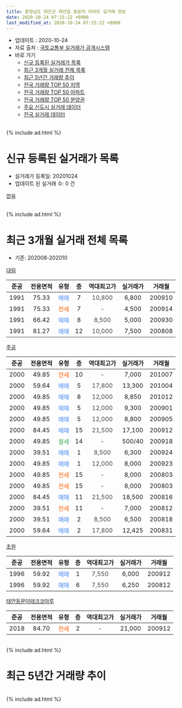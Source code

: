```yaml
---
title: 충청남도 태안군 태안읍 동문리 아파트 실거래 정보
date: 2020-10-24 07:15:22 +0900
last_modified_at: 2020-10-24 07:15:22 +0900
---
```


* 업데이트 : 2020-10-24
* 자료 출처 : [국토교통부 실거래가 공개시스템](http://rt.molit.go.kr)
* 바로 가기
    * [신규 등록된 실거래가 목록](#신규-등록된-실거래가-목록)
    * [최근 3개월 실거래 전체 목록](#최근-3개월-실거래-전체-목록)
    * [최근 5년간 거래량 추이](#최근-5년간-거래량-추이)
    * [전국 거래량 TOP 50 지역](https://inasie.github.io/apt-trade-info/최근-3개월-전국에서-가장-거래가-많이-발생한-지역)
    * [전국 거래량 TOP 50 아파트](https://inasie.github.io/apt-trade-info/최근-3개월-전국에서-가장-거래가-많이-발생한-아파트)
    * [전국 거래량 TOP 50 분양권](https://inasie.github.io/apt-trade-info/최근-3개월-전국에서-가장-거래가-많이-발생한-분양권)
    * [주요 신도시 실거래 데이터](https://inasie.github.io/apt-trade-info/주요-신도시)
    * [전국 실거래 데이터](https://inasie.github.io/apt-trade-info/전국)
<br>
{% include ad.html %}
<br>

# 신규 등록된 실거래가 목록
* 실거래가 등록일: 20201024
* 업데이트 된 실거래 수: 0 건

없음

<br>
{% include ad.html %}
<br>

# 최근 3개월 실거래 전체 목록
* 기준: 202008-202010


[대림](https://search.naver.com/search.naver?query=%EC%B6%A9%EC%B2%AD%EB%82%A8%EB%8F%84+%ED%83%9C%EC%95%88%EA%B5%B0+%ED%83%9C%EC%95%88%EC%9D%8D+%EB%8F%99%EB%AC%B8%EB%A6%AC+%EB%8C%80%EB%A6%BC)

|준공|전용면적|유형|층|역대최고가|실거래가|거래월|
|:---:|:---:|:---:|:---:|:---:|:---:|:---:|
|1991|75.33|<span style="color:#4285f3">매매</span>|7|<span style="color:#444444">10,800</span>|6,800|200910|
|1991|75.33|<span style="color:#ff5a00">전세</span>|7|<span style="color:#444444">-</span>|4,500|200914|
|1991|66.42|<span style="color:#4285f3">매매</span>|8|<span style="color:#444444">8,500</span>|5,000|200930|
|1991|81.27|<span style="color:#4285f3">매매</span>|12|<span style="color:#444444">10,000</span>|7,500|200808|

[주공](https://search.naver.com/search.naver?query=%EC%B6%A9%EC%B2%AD%EB%82%A8%EB%8F%84+%ED%83%9C%EC%95%88%EA%B5%B0+%ED%83%9C%EC%95%88%EC%9D%8D+%EB%8F%99%EB%AC%B8%EB%A6%AC+%EC%A3%BC%EA%B3%B5)

|준공|전용면적|유형|층|역대최고가|실거래가|거래월|
|:---:|:---:|:---:|:---:|:---:|:---:|:---:|
|2000|49.85|<span style="color:#ff5a00">전세</span>|10|<span style="color:#444444">-</span>|7,000|201007|
|2000|59.64|<span style="color:#4285f3">매매</span>|5|<span style="color:#444444">17,800</span>|13,300|201004|
|2000|49.85|<span style="color:#4285f3">매매</span>|8|<span style="color:#444444">12,000</span>|8,850|201012|
|2000|49.85|<span style="color:#4285f3">매매</span>|5|<span style="color:#444444">12,000</span>|9,300|200901|
|2000|49.85|<span style="color:#4285f3">매매</span>|5|<span style="color:#444444">12,000</span>|8,800|200905|
|2000|84.45|<span style="color:#4285f3">매매</span>|15|<span style="color:#444444">21,500</span>|17,100|200912|
|2000|49.85|<span style="color:#34a853">월세</span>|14|<span style="color:#444444">-</span>|500/40|200918|
|2000|39.51|<span style="color:#4285f3">매매</span>|1|<span style="color:#444444">8,500</span>|6,300|200924|
|2000|49.85|<span style="color:#4285f3">매매</span>|1|<span style="color:#444444">12,000</span>|8,000|200923|
|2000|49.85|<span style="color:#ff5a00">전세</span>|15|<span style="color:#444444">-</span>|8,000|200803|
|2000|49.85|<span style="color:#ff5a00">전세</span>|15|<span style="color:#444444">-</span>|8,000|200803|
|2000|84.45|<span style="color:#4285f3">매매</span>|11|<span style="color:#444444">21,500</span>|18,500|200816|
|2000|39.51|<span style="color:#ff5a00">전세</span>|11|<span style="color:#444444">-</span>|7,000|200812|
|2000|39.51|<span style="color:#4285f3">매매</span>|2|<span style="color:#444444">8,500</span>|6,500|200818|
|2000|59.64|<span style="color:#4285f3">매매</span>|2|<span style="color:#444444">17,800</span>|12,425|200831|

[초원](https://search.naver.com/search.naver?query=%EC%B6%A9%EC%B2%AD%EB%82%A8%EB%8F%84+%ED%83%9C%EC%95%88%EA%B5%B0+%ED%83%9C%EC%95%88%EC%9D%8D+%EB%8F%99%EB%AC%B8%EB%A6%AC+%EC%B4%88%EC%9B%90)

|준공|전용면적|유형|층|역대최고가|실거래가|거래월|
|:---:|:---:|:---:|:---:|:---:|:---:|:---:|
|1996|59.92|<span style="color:#4285f3">매매</span>|1|<span style="color:#444444">7,550</span>|6,000|200912|
|1996|59.92|<span style="color:#4285f3">매매</span>|6|<span style="color:#444444">7,550</span>|6,250|200812|

[태안동문이테크코아루](https://search.naver.com/search.naver?query=%EC%B6%A9%EC%B2%AD%EB%82%A8%EB%8F%84+%ED%83%9C%EC%95%88%EA%B5%B0+%ED%83%9C%EC%95%88%EC%9D%8D+%EB%8F%99%EB%AC%B8%EB%A6%AC+%ED%83%9C%EC%95%88%EB%8F%99%EB%AC%B8%EC%9D%B4%ED%85%8C%ED%81%AC%EC%BD%94%EC%95%84%EB%A3%A8)

|준공|전용면적|유형|층|역대최고가|실거래가|거래월|
|:---:|:---:|:---:|:---:|:---:|:---:|:---:|
|2018|84.70|<span style="color:#ff5a00">전세</span>|2|<span style="color:#444444">-</span>|21,000|200912|


<br>
{% include ad.html %}
<br>

# 최근 5년간 거래량 추이


<div style="width:100%;">
    <canvas id="deal_progress" height="200"></canvas>
</div>

<script>
new Chart(document.getElementById("deal_progress"), {
    type: 'line',
    data: {
        labels: ['201510','201511','201512','201601','201602','201603','201604','201605','201606','201607','201608','201609','201610','201611','201612','201701','201702','201703','201704','201705','201706','201707','201708','201709','201710','201711','201712','201801','201802','201803','201804','201805','201806','201807','201808','201809','201810','201811','201812','201901','201902','201903','201904','201905','201906','201907','201908','201909','201910','201911','201912','202001','202002','202003','202004','202005','202006','202007','202008','202009','202010'],
        datasets: [{
            label: '매매',
            pointRadius: 1,
            data: [10, 11, 13, 6, 5, 7, 11, 14, 9, 4, 7, 9, 8, 7, 5, 9, 9, 8, 7, 5, 5, 2, 8, 9, 8, 7, 8, 18, 26, 24, 14, 5, 7, 4, 9, 3, 10, 6, 7, 12, 6, 14, 9, 16, 10, 14, 9, 15, 7, 4, 6, 9, 16, 4, 5, 11, 13, 9, 5, 8, 2],
            borderColor: "rgba(255, 201, 14, 1)",
            backgroundColor: "rgba(255, 201, 14, 0.5)",
            fill: false,
            lineTension: 0
        },{
            label: '전월세',
            pointRadius: 1,
            data: [11, 9, 6, 3, 8, 6, 5, 5, 4, 2, 1, 2, 3, 5, 6, 1, 7, 5, 5, 2, 5, 2, 4, 3, 3, 2, 4, 10, 15, 11, 5, 10, 7, 8, 6, 4, 8, 7, 7, 4, 5, 6, 4, 4, 5, 7, 5, 3, 4, 2, 2, 10, 4, 2, 1, 4, 3, 7, 3, 3, 1],
            borderColor: "rgba(0, 141, 185, 1)",
            backgroundColor: "rgba(0, 141, 185, 0.5)",
            fill: false,
            lineTension: 0
        }
        ]
    },
    options: {
        responsive: true,
        title: {
            display: false
        },
        tooltips: {
            mode: 'index',
            intersect: false
        },
        hover: {
            mode: 'nearest',
            intersect: true
        },
        scales: {
            xAxes: [{
                display: true,
                scaleLabel: {
                    display: true,
                    labelString: '년/월'
                }
            }],
            yAxes: [{
                display: true,
                ticks: {
                    suggestedMin: 0,
                },
                scaleLabel: {
                    display: true,
                    labelString: '실거래 수'
                }
            }]
        }
    }
});

</script>


<br>
{% include ad.html %}
<br>

